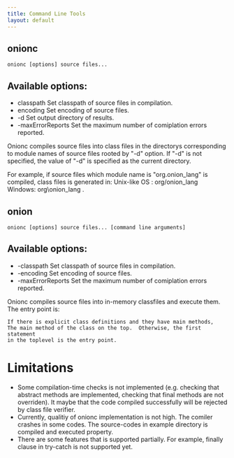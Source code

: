 ```yaml
---
title: Command Line Tools
layout: default
---
```


## onionc

    onionc [options] source files...

##  Available options:
+ classpath <classpath> Set classpath of source files in compilation.
+ encoding <encoding> Set encoding of source files.
+ -d <output directory> Set output directory of results.
+ -maxErrorReports <error count> Set the maximum number of comiplation errors reported.

Onionc compiles source files into class files in the directorys corresponding to module names
of source files rooted by "-d" option.  If "-d" is not specified, the value of "-d" is specified as the current directory.

For example, if source files which module name is "org.onion_lang"
is compiled, class files is generated in:
  Unix-like OS : org/onion_lang
  Windows: org\onion_lang
.

## onion

    onionc [options] source files... [command line arguments]

## Available options:
+ -classpath <classpath> Set classpath of source files in compilation.
+ -encoding <encoding> Set encoding of source files.
+ -maxErrorReports <error count> Set the maximum number of comiplation errors reported.

Onionc compiles source files into in-memory classfiles and execute them.  The entry
point is:

    If there is explicit class definitions and they have main methods,
    The main method of the class on the top.  Otherwise, the first statement
    in the toplevel is the entry point.

# Limitations

+ Some compilation-time checks is not implemented  (e.g.
  checking that abstract methods are implemented, checking that
  final methods are not overriden).  It maybe that the code compiled
  successfully will be rejected by class file verifier.
+ Currently, qualitiy of onionc implementation is not high.  The comiler
  crashes in some codes.  The source-codes in example directory is
  compiled and executed property.
+ There are some features that is supported partially.
  For example, finally clause in try-catch is not supported yet.
